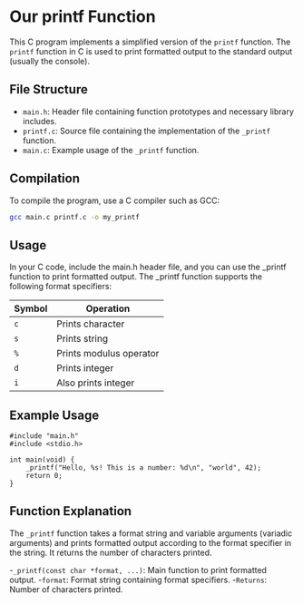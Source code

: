 # Our printf Function

This C program implements a simplified version of the `printf` function. The `printf` function in C is used to print formatted output to the standard output (usually the console).

## File Structure

- `main.h`: Header file containing function prototypes and necessary library includes.
- `printf.c`: Source file containing the implementation of the `_printf` function.
- `main.c`: Example usage of the `_printf` function.

## Compilation

To compile the program, use a C compiler such as GCC:

```bash
gcc main.c printf.c -o my_printf
```
## Usage
In your C code, include the main.h header file, and you can use the _printf function to print formatted output. The _printf function supports the following format specifiers:

| Symbol | Operation |
|--|--|
| `c` | Prints character |
| `s` | Prints string |
| `%` | Prints modulus operator |
| `d` | Prints integer |
| `i` | Also prints integer |

## Example Usage
```
#include "main.h"
#include <stdio.h>

int main(void) {
    _printf("Hello, %s! This is a number: %d\n", "world", 42);
    return 0;
}
```
## Function Explanation
The `_printf` function takes a format string and variable arguments (variadic arguments) and prints formatted output according to the format specifier in the string. It returns the number of characters printed.

-`_printf(const char *format, ...)`: Main function to print formatted output.
-`format`: Format string containing format specifiers.
-`Returns`: Number of characters printed.


